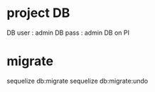 # project DB
DB user : admin
DB pass : admin
DB on PI

# migrate
sequelize db:migrate
sequelize db:migrate:undo